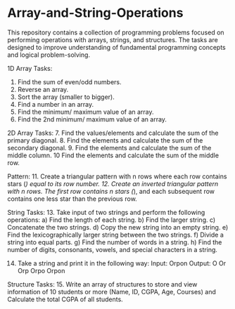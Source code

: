 # Array-and-String-Operations
This repository contains a collection of programming problems focused on performing operations with arrays, strings, and structures. The tasks are designed to improve understanding of fundamental programming concepts and logical problem-solving.

1D Array Tasks:
1. Find the sum of even/odd numbers.
2. Reverse an array.
3. Sort the array (smaller to bigger).
4. Find a number in an array.
5. Find the minimum/ maximum value of an array.
6. Find the 2nd minimum/ maximum value of an array.

2D Array Tasks:
7. Find the values/elements and calculate the sum of the primary diagonal.
8. Find the elements and calculate the sum of the secondary diagonal.
9. Find the elements and calculate the sum of the middle column.
10 Find the elements and calculate the sum of the middle row.

Pattern:
11. Create a triangular pattern with n rows where each row contains stars (*) equal to its row number.
12. Create an inverted triangular pattern with n rows. The first row contains n stars (*), and each subsequent row contains one less star than the previous row.

String Tasks:
13. Take input of two strings and perform the following operations:
	a) Find the length of each string.
	b) Find the larger string.
	c) Concatenate the two strings.
	d) Copy the new string into an empty string.
	e) Find the lexicographically larger string between the two strings.
	f) Divide a string into equal parts.
	g) Find the number of words in a string.
	h) Find the number of digits, consonants, vowels, and special characters in a string.

14. Take a string and print it in the following way:
Input: Orpon
Output:
	    O
	    Or
	    Orp
	    Orpo
	    Orpon

Structure Tasks:
15. Write an array of structures to store and view information of 10 students or more (Name, ID, CGPA, Age, Courses) and Calculate the total CGPA of all students.
